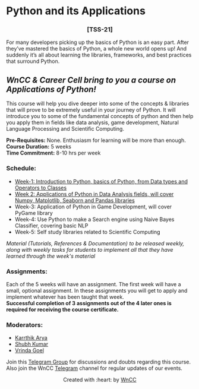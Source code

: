 # Python and its Applications
<h3 align = 'center'> [TSS-21] </h3>  

For many developers picking up the basics of Python is an easy part. After they’ve mastered the basics of Python, a whole new world opens up! And suddenly it’s all about learning the libraries, frameworks, and best practices that surround Python. 

## ***WnCC & Career Cell bring to you a course on Applications of Python!***  
This course will help you dive deeper into some of the concepts & libraries that will prove to be extremely useful in your journey of  Python. It will introduce you to some of the fundamental concepts of python and then help you apply them in fields like data analysis, game development, Natural Language Processing and Scientific Computing.

**Pre-Requisites:** None. Enthusiasm for learning will be more than enough.  
**Course Duration:**  5 weeks  
**Time Commitment:** 8-10 hrs per week
### Schedule: 
- [Week-1: Introduction to Python, basics of Python, from Data types and Operators to Classes](https://github.com/Karrthik-Arya/TSS-2021/tree/main/Python%20%26%20its%20Applications/Week-1)                                                                    
- [Week 2: Applications of Python in Data Analysis fields, will cover Numpy, Matplotlib, Seaborn and Pandas libraries](https://github.com/wncc/TSS-2021/tree/main/Python%20%26%20its%20Applications/Week-2)                                    
- Week-3: Application of Python in Game Development, will cover PyGame library                                                            
- Week-4: Use Python to make a Search engine using Naive Bayes Classifier, covering basic NLP                                                          
- Week-5: Self study libraries related to Scientific Computing

_Material (Tutorials, References & Documentation) to be released weekly, along with weekly tasks for students to implement all that they have learned through the week's material_

### Assignments:  
Each of the 5 weeks will have an assignment. The first week will have a small, optional assignment. In these assignments you will get to apply and implement whatever has been taught that week.   
**Successful completion of 3 assignments out of the 4 later ones is required for receiving the course certificate.**

### Moderators:
- [Karrthik Arya](https://www.facebook.com/karrthik.arya/)
- [Shubh Kumar](https://www.facebook.com/profile.php?id=100057361624828)
- [Vrinda Goel](https://www.facebook.com/vrinda.goel.7967/)

Join this [Telegram Group](https://telegram.me/joinchat/hOdnuYfjv983OGU1) for discussions and doubts regarding this course.  
Also join the WnCC [Telegram](https://telegram.me/joinchat/WHfOTR41RrD9DLL6) channel for regular updates of our events.

<p align="center">Created with :heart: by <a href="https://www.wncc-iitb.org/">WnCC</a></p>
